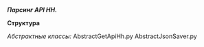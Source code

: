 ***Парсинг API HH.***

**Структура**

*Абстрактные классы:*
AbstractGetApiHh.py
AbstractJsonSaver.py
